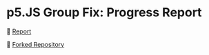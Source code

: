 # p5.JS Group Fix: Progress Report
🔗 [Report](https://docs.google.com/document/d/1Up0AiBVC1CTLPD5u8mhRs_SjLVaYlytAlU_gsyqhJPE/edit?usp=sharing)

🔗 [Forked Repository](https://github.com/callybton/p5.js-website)
